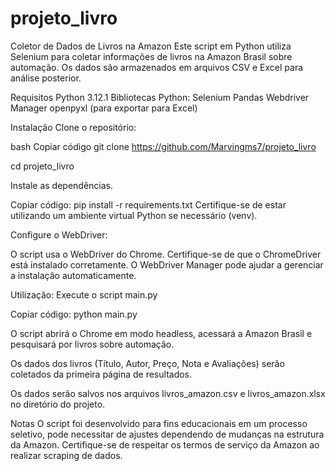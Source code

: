 # projeto_livro
Coletor de Dados de Livros na Amazon
Este script em Python utiliza Selenium para coletar informações de livros na Amazon Brasil sobre automação. Os dados são armazenados em arquivos CSV e Excel para análise posterior.

Requisitos
Python 3.12.1
Bibliotecas Python:
Selenium
Pandas
Webdriver Manager
openpyxl (para exportar para Excel)

Instalação
Clone o repositório:

bash
Copiar código
git clone https://github.com/Marvingms7/projeto_livro


cd projeto_livro


Instale as dependências.

Copiar código:
pip install -r requirements.txt
Certifique-se de estar utilizando um ambiente virtual Python se necessário (venv).

Configure o WebDriver:

O script usa o WebDriver do Chrome. Certifique-se de que o ChromeDriver está instalado corretamente. O WebDriver Manager pode ajudar a gerenciar a instalação automaticamente.

Utilização:
Execute o script main.py

Copiar código:
python main.py

O script abrirá o Chrome em modo headless, acessará a Amazon Brasil e pesquisará por livros sobre automação.

Os dados dos livros (Título, Autor, Preço, Nota e Avaliações) serão coletados da primeira página de resultados.

Os dados serão salvos nos arquivos livros_amazon.csv e livros_amazon.xlsx no diretório do projeto.

Notas
O script foi desenvolvido para fins educacionais em um processo seletivo, pode necessitar de ajustes dependendo de mudanças na estrutura da Amazon.
Certifique-se de respeitar os termos de serviço da Amazon ao realizar scraping de dados.
